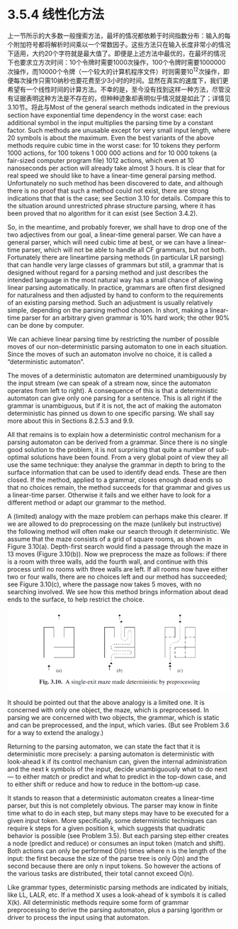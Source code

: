 # 3.5.4 线性化方法

上一节所示的大多数一般搜索方法，最坏的情况都依赖于时间指数分布：输入的每个附加符号都将解析时间乘以一个常数因子。这些方法只在输入长度非常小的情况下适用，大约20个字符就是最大值了。即便是上述方法中最优的，在最坏的情况下也要求立方次时间：10个令牌时需要1000次操作，100个令牌时需要1000000次操作，而10000个令牌（一个较大的计算机程序文件）时则需要10<sup>12</sup>次操作，即便每次操作只需10纳秒也要花费至少3小时的时间。显然在真实的速度下，我们更希望有一个线性时间的计算方法。不幸的是，至今没有找到这样一种方法，尽管没有证据表明这种方法是不存在的，但种种迹象却表明似乎情况就是如此了；详情见3.10节。将此与Most of the general search methods indicated in the previous section have exponential time dependency in the worst case: each additional symbol in the input multiplies the parsing time by a constant factor. Such methods are unusable except for very small input length, where 20 symbols is about the maximum. Even the best variants of the above methods require cubic time in the worst case: for 10 tokens they perform 1000 actions, for 100 tokens 1 000 000 actions and for 10 000 tokens (a fair-sized computer program file) 1012 actions, which even at 10 nanoseconds per action will already take almost 3 hours. It is clear that for real speed we should like to have a linear-time general parsing method. Unfortunately no such method has been discovered to date, and although there is no proof that such a method could not exist, there are strong indications that that is the case; see Section 3.10 for details. Compare this to the situation around unrestricted phrase structure parsing, where it has been proved that no algorithm for it can exist (see Section 3.4.2).

So, in the meantime, and probably forever, we shall have to drop one of the two adjectives from our goal, a linear-time general parser. We can have a general parser, which will need cubic time at best, or we can have a linear-time parser, which will not be able to handle all CF grammars, but not both. Fortunately there are lineartime parsing methods (in particular LR parsing) that can handle very large classes of grammars but still, a grammar that is designed without regard for a parsing method and just describes the intended language in the most natural way has a small chance of allowing linear parsing automatically. In practice, grammars are often first designed for naturalness and then adjusted by hand to conform to the requirements of an existing parsing method. Such an adjustment is usually relatively simple, depending on the parsing method chosen. In short, making a linear-time parser for an arbitrary given grammar is 10% hard work; the other 90% can be done by computer.

We can achieve linear parsing time by restricting the number of possible moves of our non-deterministic parsing automaton to one in each situation. Since the moves of such an automaton involve no choice, it is called a “deterministic automaton”.

The moves of a deterministic automaton are determined unambiguously by the input stream (we can speak of a stream now, since the automaton operates from left to right). A consequence of this is that a deterministic automaton can give only one parsing for a sentence. This is all right if the grammar is unambiguous, but if it is not, the act of making the automaton deterministic has pinned us down to one specific parsing. We shall say more about this in Sections 8.2.5.3 and 9.9.

All that remains is to explain how a deterministic control mechanism for a parsing automaton can be derived from a grammar. Since there is no single good solution to the problem, it is not surprising that quite a number of sub-optimal solutions have been found. From a very global point of view they all use the same technique: they analyse the grammar in depth to bring to the surface information that can be used to identify dead ends. These are then closed. If the method, applied to a grammar, closes enough dead ends so that no choices remain, the method succeeds for that grammar and gives us a linear-time parser. Otherwise it fails and we either have to look for a different method or adapt our grammar to the method.

A (limited) analogy with the maze problem can perhaps make this clearer. If we are allowed to do preprocessing on the maze (unlikely but instructive) the following method will often make our search through it deterministic. We assume that the maze consists of a grid of square rooms, as shown in Figure 3.10(a). Depth-first search would find a passage through the maze in 13 moves (Figure 3.10(b)). Now we preprocess the maze as follows: if there is a room with three walls, add the fourth wall, and continue with this process until no rooms with three walls are left. If all rooms now have either two or four walls, there are no choices left and our method has succeeded; see Figure 3.10(c), where the passage now takes 5 moves, with no searching involved. We see how this method brings information about dead ends to the surface, to help restrict the choice.

![图Fig 3.10](../../img/3.5.4_7-Fig.3.10.png)

It should be pointed out that the above analogy is a limited one. It is concerned with only one object, the maze, which is preprocessed. In parsing we are concerned with two objects, the grammar, which is static and can be preprocessed, and the input, which varies. (But see Problem 3.6 for a way to extend the analogy.)

Returning to the parsing automaton, we can state the fact that it is deterministic more precisely: a parsing automaton is deterministic with look-ahead k if its control mechanism can, given the internal administration and the next k symbols of the input, decide unambiguously what to do next — to either match or predict and what to predict in the top-down case, and to either shift or reduce and how to reduce in the bottom-up case.

It stands to reason that a deterministic automaton creates a linear-time parser, but this is not completely obvious. The parser may know in finite time what to do in each step, but many steps may have to be executed for a given input token. More specifically, some deterministic techniques can require k steps for a given position k, which suggests that quadratic behavior is possible (see Problem 3.5). But each parsing step either creates a node (predict and reduce) or consumes an input token (match and shift). Both actions can only be performed O(n) times where n is the length of the input: the first because the size of the parse tree is only O(n) and the second because there are only n input tokens. So however the actions of the various tasks are distributed, their total cannot exceed O(n).

Like grammar types, deterministic parsing methods are indicated by initials, like LL, LALR, etc. If a method X uses a look-ahead of k symbols it is called X(k). All deterministic methods require some form of grammar preprocessing to derive the parsing automaton, plus a parsing  lgorithm or driver to process the input using that automaton.
